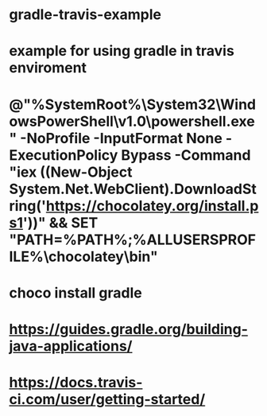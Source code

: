 # gradle-travis-example
# example for using gradle in travis enviroment
# @"%SystemRoot%\System32\WindowsPowerShell\v1.0\powershell.exe" -NoProfile -InputFormat None -ExecutionPolicy Bypass -Command "iex ((New-Object System.Net.WebClient).DownloadString('https://chocolatey.org/install.ps1'))" && SET "PATH=%PATH%;%ALLUSERSPROFILE%\chocolatey\bin"
# choco install gradle
# https://guides.gradle.org/building-java-applications/
# https://docs.travis-ci.com/user/getting-started/
